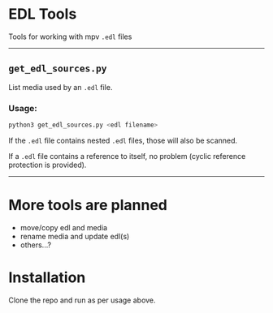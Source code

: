 # EDL Tools

Tools for working with mpv `.edl` files

- - -

## `get_edl_sources.py`

List media used by an `.edl` file.

### Usage:

```sh
python3 get_edl_sources.py <edl filename>
```

If the `.edl` file contains nested `.edl` files, those will also be scanned. 

If a `.edl` file contains a reference to itself, no problem (cyclic reference protection is provided).

- - -

# More tools are planned

- move/copy edl and media
- rename media and update edl(s)
- others...?

# Installation

Clone the repo and run as per usage above.
